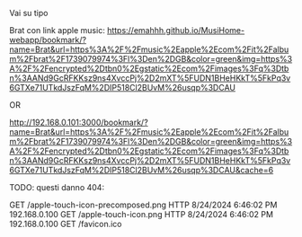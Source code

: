Vai su tipo 


Brat con link apple music:
https://emahhh.github.io/MusiHome-webapp/bookmark/?name=Brat&url=https%3A%2F%2Fmusic%2Eapple%2Ecom%2Fit%2Falbum%2Fbrat%2F1739079974%3Fl%3Den%2DGB&color=green&img=https%3A%2F%2Fencrypted%2Dtbn0%2Egstatic%2Ecom%2Fimages%3Fq%3Dtbn%3AANd9GcRFKKsz9ns4XvccPj%2D2mXT%5FUDN1BHeHKkT%5FkPq3v6GTXe71UTkdJszFqM%2DIP518Cl2BUvM%26usqp%3DCAU

OR

http://192.168.0.101:3000/bookmark/?name=Brat&url=https%3A%2F%2Fmusic%2Eapple%2Ecom%2Fit%2Falbum%2Fbrat%2F1739079974%3Fl%3Den%2DGB&color=green&img=https%3A%2F%2Fencrypted%2Dtbn0%2Egstatic%2Ecom%2Fimages%3Fq%3Dtbn%3AANd9GcRFKKsz9ns4XvccPj%2D2mXT%5FUDN1BHeHKkT%5FkPq3v6GTXe71UTkdJszFqM%2DIP518Cl2BUvM%26usqp%3DCAU&cache=6

TODO: questi danno 404:

GET /apple-touch-icon-precomposed.png
 HTTP  8/24/2024 6:46:02 PM 192.168.0.100 GET /apple-touch-icon.png
 HTTP  8/24/2024 6:46:02 PM 192.168.0.100 GET /favicon.ico